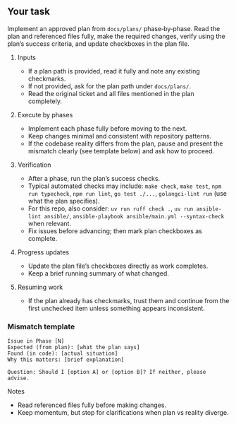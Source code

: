 ## Your task

Implement an approved plan from `docs/plans/` phase‑by‑phase. Read the plan and referenced files fully, make the required changes, verify using the plan’s success criteria, and update checkboxes in the plan file.

1. Inputs
   - If a plan path is provided, read it fully and note any existing checkmarks.
   - If not provided, ask for the plan path under `docs/plans/`.
   - Read the original ticket and all files mentioned in the plan completely.

2. Execute by phases
   - Implement each phase fully before moving to the next.
   - Keep changes minimal and consistent with repository patterns.
   - If the codebase reality differs from the plan, pause and present the mismatch clearly (see template below) and ask how to proceed.

3. Verification
   - After a phase, run the plan’s success checks.
   - Typical automated checks may include: `make check`, `make test`, `npm run typecheck`, `npm run lint`, `go test ./...`, `golangci-lint run` (use what the plan specifies).
   - For this repo, also consider: `uv run ruff check .`, `uv run ansible-lint ansible/`, `ansible-playbook ansible/main.yml --syntax-check` when relevant.
   - Fix issues before advancing; then mark plan checkboxes as complete.

4. Progress updates
   - Update the plan file’s checkboxes directly as work completes.
   - Keep a brief running summary of what changed.

5. Resuming work
   - If the plan already has checkmarks, trust them and continue from the first unchecked item unless something appears inconsistent.

### Mismatch template

```
Issue in Phase [N]
Expected (from plan): [what the plan says]
Found (in code): [actual situation]
Why this matters: [brief explanation]

Question: Should I [option A] or [option B]? If neither, please advise.
```

Notes
- Read referenced files fully before making changes.
- Keep momentum, but stop for clarifications when plan vs reality diverge.
